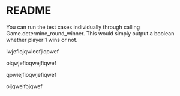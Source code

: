 # README

You can run the test cases individually through calling Game.determine\_round\_winner. This would simply output a boolean whether player 1 wins or not.

iwjefiojqwieofjiqowef

oiqwjefioqwejfiqwef

qowiejfioqwjefiqwef

oijqweifojqwef



